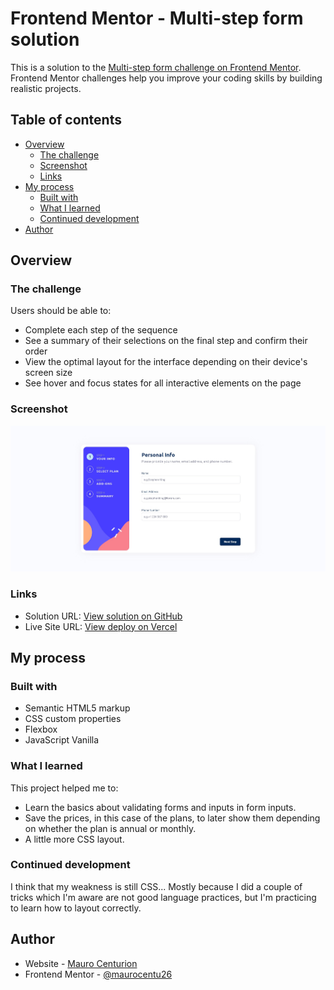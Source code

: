 # Frontend Mentor - Multi-step form solution

This is a solution to the [Multi-step form challenge on Frontend Mentor](https://www.frontendmentor.io/challenges/multistep-form-YVAnSdqQBJ). Frontend Mentor challenges help you improve your coding skills by building realistic projects. 

## Table of contents

- [Overview](#overview)
  - [The challenge](#the-challenge)
  - [Screenshot](#screenshot)
  - [Links](#links)
- [My process](#my-process)
  - [Built with](#built-with)
  - [What I learned](#what-i-learned)
  - [Continued development](#continued-development)
- [Author](#author)

## Overview

### The challenge

Users should be able to:

- Complete each step of the sequence
- See a summary of their selections on the final step and confirm their order
- View the optimal layout for the interface depending on their device's screen size
- See hover and focus states for all interactive elements on the page

### Screenshot

![](./screenshot.jpg)

### Links

- Solution URL: [View solution on GitHub](https://github.com/maurocentu26/multi-step-form-main)
- Live Site URL: [View deploy on Vercel](https://multi-step-form-main-iota.vercel.app/)

## My process

### Built with

- Semantic HTML5 markup
- CSS custom properties
- Flexbox
- JavaScript Vanilla

### What I learned

This project helped me to:
- Learn the basics about validating forms and inputs in form inputs.
- Save the prices, in this case of the plans, to later show them depending on whether the plan is annual or monthly.
- A little more CSS layout.


### Continued development

I think that my weakness is still CSS... Mostly because I did a couple of tricks which I'm aware are not good language practices, but I'm practicing to learn how to layout correctly.

## Author

- Website - [Mauro Centurion](https://github.com/maurocentu26)
- Frontend Mentor - [@maurocentu26](https://www.frontendmentor.io/profile/maurocentu26)
